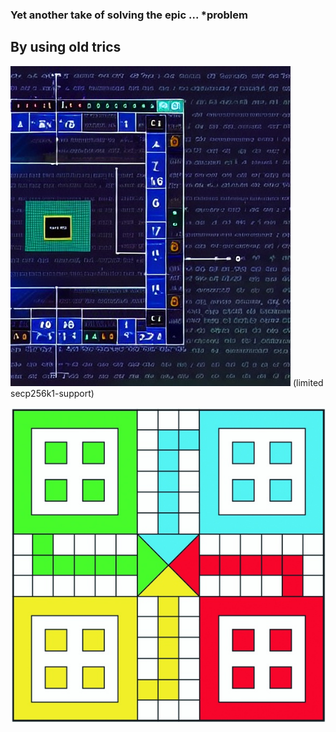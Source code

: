 ### Yet another take of solving the epic ... *problem 
## By using old trics
![screenshot](screenshot.jpg)
(limited secp256k1-support)

!['screemhot'](...)
